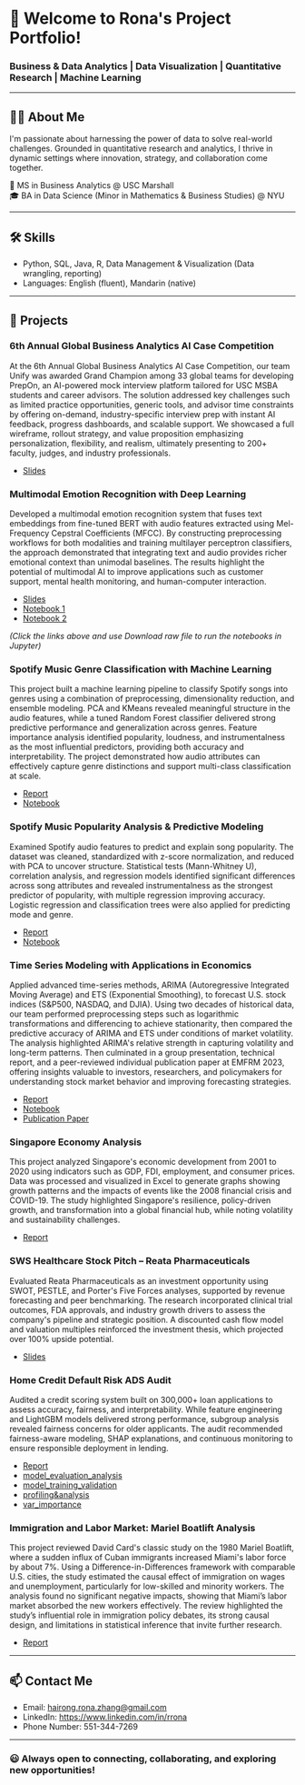 # 👋 Welcome to Rona's Project Portfolio!

### Business & Data Analytics | Data Visualization | Quantitative Research | Machine Learning

---

## 👩🏻 About Me

I'm passionate about harnessing the power of data to solve real-world challenges. Grounded in quantitative research and analytics, I thrive in dynamic settings where innovation, strategy, and collaboration come together.  

🎒 MS in Business Analytics @ USC Marshall  
🎓 BA in Data Science (Minor in Mathematics & Business Studies) @ NYU  

---

## 🛠️ Skills
- Python, SQL, Java, R, Data Management & Visualization (Data wrangling, reporting)
- Languages: English (fluent), Mandarin (native)

---

## 🌟 Projects
### 6th Annual Global Business Analytics AI Case Competition
At the 6th Annual Global Business Analytics AI Case Competition, our team Unify was awarded Grand Champion among 33 global teams for developing PrepOn, an AI-powered mock interview platform tailored for USC MSBA students and career advisors. The solution addressed key challenges such as limited practice opportunities, generic tools, and advisor time constraints by offering on-demand, industry-specific interview prep with instant AI feedback, progress dashboards, and scalable support. We showcased a full wireframe, rollout strategy, and value proposition emphasizing personalization, flexibility, and realism, ultimately presenting to 200+ faculty, judges, and industry professionals.
- [Slides](./2025%20Global%20AI%20Case%20Comp_%20Unify_D5.pdf)

### Multimodal Emotion Recognition with Deep Learning
Developed a multimodal emotion recognition system that fuses text embeddings from fine-tuned BERT with audio features extracted using Mel-Frequency Cepstral Coefficients (MFCC). By constructing preprocessing workflows for both modalities and training multilayer perceptron classifiers, the approach demonstrated that integrating text and audio provides richer emotional context than unimodal baselines. The results highlight the potential of multimodal AI to improve applications such as customer support, mental health monitoring, and human-computer interaction.
- [Slides](Investigating%20Multimodal%20Fusion%20for%20Emotion%20Recognition%20Using%20Deep%20Learning.pdf)
- [Notebook 1](Multimodelcode1.ipynb)
- [Notebook 2](Multimodelcode2.ipynb)
  
*(Click the links above and use Download raw file to run the notebooks in Jupyter)*

### Spotify Music Genre Classification with Machine Learning
This project built a machine learning pipeline to classify Spotify songs into genres using a combination of preprocessing, dimensionality reduction, and ensemble modeling. PCA and KMeans revealed meaningful structure in the audio features, while a tuned Random Forest classifier delivered strong predictive performance and generalization across genres. Feature importance analysis identified popularity, loudness, and instrumentalness as the most influential predictors, providing both accuracy and interpretability. The project demonstrated how audio attributes can effectively capture genre distinctions and support multi-class classification at scale.
- [Report](Spotify_Music_Genre_Classification_%20with_Machine_Learning.pdf)
- [Notebook](Spotify_Music_Genre_Classification_with_Machine_Learning_code.ipynb)

### Spotify Music Popularity Analysis & Predictive Modeling
Examined Spotify audio features to predict and explain song popularity. The dataset was cleaned, standardized with z-score normalization, and reduced with PCA to uncover structure. Statistical tests (Mann-Whitney U), correlation analysis, and regression models identified significant differences across song attributes and revealed instrumentalness as the strongest predictor of popularity, with multiple regression improving accuracy. Logistic regression and classification trees were also applied for predicting mode and genre.
- [Report](Spotify%20Music%20Popularity%20Analysis%20%26%20Predictive%20Modeling.pdf)
- [Notebook](Spotify_Music_Popularity_Analysis%20_Predictive_Modeling_code.ipynb)

### Time Series Modeling with Applications in Economics
Applied advanced time-series methods, ARIMA (Autoregressive Integrated Moving Average) and ETS (Exponential Smoothing), to forecast U.S. stock indices (S&P500, NASDAQ, and DJIA). Using two decades of historical data, our team performed preprocessing steps such as logarithmic transformations and differencing to achieve stationarity, then compared the predictive accuracy of ARIMA and ETS under conditions of market volatility. The analysis highlighted ARIMA's relative strength in capturing volatility and long-term patterns. Then culminated in a group presentation, technical report, and a peer-reviewed individual publication paper at EMFRM 2023, offering insights valuable to investors, researchers, and policymakers for understanding stock market behavior and improving forecasting strategies.
- [Report](TimeSeriesProjectReport.pdf)
- [Notebook](Time-Series-code.html)
- [Publication Paper](Time-Series%20paper.pdf)

### Singapore Economy Analysis
This project analyzed Singapore's economic development from 2001 to 2020 using indicators such as GDP, FDI, employment, and consumer prices. Data was processed and visualized in Excel to generate graphs showing growth patterns and the impacts of events like the 2008 financial crisis and COVID-19. The study highlighted Singapore's resilience, policy-driven growth, and transformation into a global financial hub, while noting volatility and sustainability challenges.
- [Report](Singapore%20Economy%20Analysis.pdf)

### SWS Healthcare Stock Pitch – Reata Pharmaceuticals
Evaluated Reata Pharmaceuticals as an investment opportunity using SWOT, PESTLE, and Porter's Five Forces analyses, supported by revenue forecasting and peer benchmarking. The research incorporated clinical trial outcomes, FDA approvals, and industry growth drivers to assess the company's pipeline and strategic position. A discounted cash flow model and valuation multiples reinforced the investment thesis, which projected over 100% upside potential.
- [Slides](Reata%20Pharmaceuticals.pdf)
  
### Home Credit Default Risk ADS Audit
Audited a credit scoring system built on 300,000+ loan applications to assess accuracy, fairness, and interpretability. While feature engineering and LightGBM models delivered strong performance, subgroup analysis revealed fairness concerns for older applicants. The audit recommended fairness-aware modeling, SHAP explanations, and continuous monitoring to ensure responsible deployment in lending.
- [Report](Home%20Credit%20Default%20Risk%20ADS%20Audit.pdf)
- [model_evaluation_analysis](ADSmodel_evaluation_analysis.ipynb)
- [model_training_validation](ADSmodel_training_validation.ipynb)
- [profiling&analysis](ADSprofiling&analysis.ipynb)
- [var_importance](ADSvar_importance.pdf)

### Immigration and Labor Market: Mariel Boatlift Analysis
This project reviewed David Card's classic study on the 1980 Mariel Boatlift, where a sudden influx of Cuban immigrants increased Miami's labor force by about 7%. Using a Difference-in-Differences framework with comparable U.S. cities, the study estimated the causal effect of immigration on wages and unemployment, particularly for low-skilled and minority workers. The analysis found no significant negative impacts, showing that Miami’s labor market absorbed the new workers effectively. The review highlighted the study’s influential role in immigration policy debates, its strong causal design, and limitations in statistical inference that invite further research.
- [Report](mariel-impact-review.pdf)
---

## 📫 Contact Me
- Email: hairong.rona.zhang@gmail.com
- LinkedIn: https://www.linkedin.com/in/rrona
- Phone Number: 551-344-7269

---

### 😃 Always open to connecting, collaborating, and exploring new opportunities!

